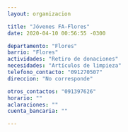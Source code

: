 ```yaml
---
layout: organizacion

title: "Jóvenes FA-Flores"
date: 2020-04-10 00:56:55 -0300

departamento: "Flores"
barrio: "Flores"
actividades: "Retiro de donaciones"
necesidades: "Artículos de limpieza"
telefono_contacto: "091270507"
direccion: "No corresponde"

otros_contactos: "091397626"
horario: ""
aclaraciones: ""
cuenta_bancaria: ""

---
```

